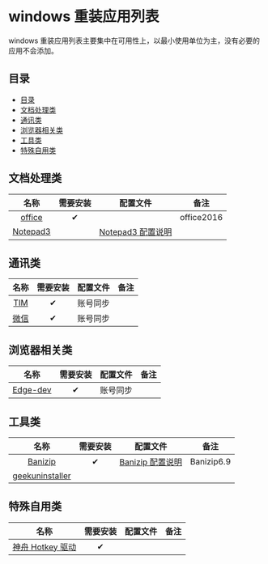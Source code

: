 # windows 重装应用列表

windows 重装应用列表主要集中在可用性上，以最小使用单位为主，没有必要的应用不会添加。

## 目录

- [目录](#目录)
- [文档处理类](#文档处理类)
- [通讯类](#通讯类)
- [浏览器相关类](#浏览器相关类)
- [工具类](#工具类)
- [特殊自用类](#特殊自用类)

## 文档处理类

|    名称    | 需要安装 |      配置文件       |    备注    |
| :--------: | :------: | :-----------------: | :--------: |
|  [office]  |    ✔     |                     | office2016 |
| [Notepad3] |          | [Notepad3 配置说明] |            |

[office]: https://www.office.com/
[notepad3]: https://www.rizonesoft.com/downloads/notepad3/
[notepad3 配置说明]: https://github.com/yi-Xu-0100/Application-Lists/tree/master/Configuration#notepad3

## 通讯类

|  名称  | 需要安装 | 配置文件 | 备注 |
| :----: | :------: | :------: | :--: |
| [TIM]  |    ✔     | 账号同步 |      |
| [微信] |    ✔     | 账号同步 |      |

[tim]: https://tim.qq.com/
[微信]: https://weixin.qq.com/

## 浏览器相关类

|    名称    | 需要安装 | 配置文件 | 备注 |
| :--------: | :------: | :------: | :--: |
| [Edge-dev] |    ✔     | 账号同步 |      |

[edge-dev]: https://www.microsoft.com/en-us/edge/business/download

## 工具类

|       名称        | 需要安装 |      配置文件      |    备注    |
| :---------------: | :------: | :----------------: | :--------: |
|     [Banizip]     |    ✔     | [Banizip 配置说明] | Banizip6.9 |
| [geekuninstaller] |          |                    |            |

[banizip]: https://www.bandisoft.com/bandizip/
[banizip 配置说明]: https://github.com/yi-Xu-0100/Application-Lists/tree/master/Configuration#banizipreg
[geekuninstaller]: https://geekuninstaller.com/download

## 特殊自用类

|        名称        | 需要安装 | 配置文件 | 备注 |
| :----------------: | :------: | :------: | :--: |
| [神舟 Hotkey 驱动] |    ✔     |          |      |

[神舟 hotkey 驱动]: http://www.hasee.com/Chinese/drivers/drivers/index.php/Download/Index/model.html?id=193

